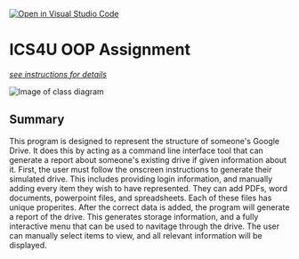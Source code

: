 [![Open in Visual Studio Code](https://classroom.github.com/assets/open-in-vscode-c66648af7eb3fe8bc4f294546bfd86ef473780cde1dea487d3c4ff354943c9ae.svg)](https://classroom.github.com/online_ide?assignment_repo_id=9238385&assignment_repo_type=AssignmentRepo)
# ICS4U OOP Assignment

[*see instructions for details*](Instructions.md)

![Image of class diagram]()

## Summary
This program is designed to represent the structure of someone's Google Drive. It does this by acting as a command line interface tool that can generate a report about someone's existing drive if given information about it. First, the user must follow the onscreen instructions to generate their simulated drive. This includes providing login information, and manually adding every item they wish to have represented. They can add PDFs, word documents, powerpoint files, and spreadsheets. Each of these files has unique properites. After the correct data is added, the program will generate a report of the drive. This generates storage information, and a fully interactive menu that can be used to navitage through the drive. The user can manually select items to view, and all relevant information will be displayed. 
